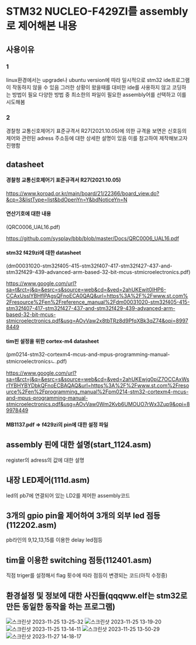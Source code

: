 # STM32 NUCLEO-F429ZI를 assembly로 제어해본 내용
## 사용이유
### 1
linux환경에서는 upgrade나 ubuntu version에 따라 일시적으로 stm32 ide프로그램이 작동하지 않을 수 있음
그러한 상황이 왔을때를 대비한 ide를 사용하지 않고 코딩하는 방법이 필요
다양한 방법 중 최소한의 파일이 필요한 assembly어를 선택하고 이를 시도해봄
### 2
경찰청 교통신호제어기 표준규격서 R27(2021.10.05)에 의한 규격을 보면은 신호등의 제어와 관련된 adress 주소등에 대한 상세한 설명이 있음
이를 참고하여 제작해보고자 진행함


## datasheet 

#### 경찰청 교통신호제어기 표준규격서 R27(2021.10.05)
https://www.koroad.or.kr/main/board/21/22366/board_view.do?&cp=3&listType=list&bdOpenYn=Y&bdNoticeYn=N

#### 연산기호에 대한 내용
(QRC0006_UAL16.pdf)

https://github.com/sysplay/bbb/blob/master/Docs/QRC0006_UAL16.pdf  

#### stm32 f429zi에 대한 datasheet
(dm00031020-stm32f405-415-stm32f407-417-stm32f427-437-and-stm32f429-439-advanced-arm-based-32-bit-mcus-stmicroelectronics.pdf)

https://www.google.com/url?sa=t&rct=j&q=&esrc=s&source=web&cd=&ved=2ahUKEwit0IHP6-CCAxUsslYBHflPAgsQFnoECA0QAQ&url=https%3A%2F%2Fwww.st.com%2Fresource%2Fen%2Freference_manual%2Fdm00031020-stm32f405-415-stm32f407-417-stm32f427-437-and-stm32f429-439-advanced-arm-based-32-bit-mcus-stmicroelectronics.pdf&usg=AOvVaw2x8tbTRz8d9PfqXBk3qZ74&opi=89978449  

#### tim핀 설정을 위한 cortex-m4 datasheet
(pm0214-stm32-cortexm4-mcus-and-mpus-programming-manual-stmicroelectronicsㄴ.pdf)

https://www.google.com/url?sa=t&rct=j&q=&esrc=s&source=web&cd=&ved=2ahUKEwjq0piZ7OCCAxWsr1YBHYBYDbkQFnoECBAQAQ&url=https%3A%2F%2Fwww.st.com%2Fresource%2Fen%2Fprogramming_manual%2Fpm0214-stm32-cortexm4-mcus-and-mpus-programming-manual-stmicroelectronics.pdf&usg=AOvVaw0Wm2Kvb6UMOUO7rWx3Zup9&opi=89978449


#### MB1137.pdf  => f429zi의 pin에 대한 설정 파일  

## assembly 핀에 대한 설명(start_1124.asm)
register의 adress의 값에 대한 설명  

## 내장 LED제어(111d.asm)
led의 pb7에 연결되어 있는 LD2를 제어한 assembly코드

## 3개의 gpio pin을 제어하여 3개의 외부 led 점등(112202.asm)
pb라인의 9,12,13,15를 이용한 delay led점등

## tim을 이용한 switching 점등(112401.asm)
직점 triger를 설정해서 flag 횟수에 따라 점등이 변경되는 코드(아직 수정중)

## 환경설정 및 정보에 대한 사진들(qqqww.elf는 stm32로 만든 동일한 동작을 하는 프로그램)
![스크린샷 2023-11-25 13-25-32](https://github.com/dnfm257/cctv_ctrl/assets/143377935/1b274bd7-9089-4066-b5cf-fcbb308c9064)
![스크린샷 2023-11-25 13-19-20](https://github.com/dnfm257/cctv_ctrl/assets/143377935/4d05dcfd-86b7-445d-a6c0-cd8176951d9e)
![스크린샷 2023-11-25 13-14-11](https://github.com/dnfm257/cctv_ctrl/assets/143377935/e2d24b90-9973-406b-9fa2-1e8dee553937)
![스크린샷 2023-11-25 13-50-29](https://github.com/dnfm257/cctv_ctrl/assets/143377935/12b9460f-6ba4-45ca-b2b2-ef0fb7cc456a)
![스크린샷 2023-11-27 14-18-17](https://github.com/dnfm257/cctv_ctrl/assets/143377935/090bf48d-04f3-40ce-9076-e364a6f46a72)

